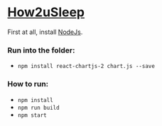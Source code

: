 # [How2uSleep](https://andersonalencarbarros.github.io/How2uSleepRepo/)

First at all, install [NodeJs](https://nodejs.org/en).

### Run into the folder:
* ``` npm install react-chartjs-2 chart.js --save ```
### How to run:
* ```npm install```
* ```npm run build```
* ```npm start```
